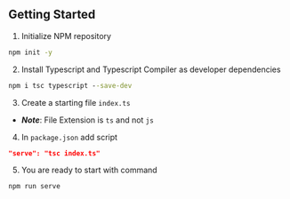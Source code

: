 ## Getting Started

1. Initialize NPM repository

```cmd
npm init -y
```

2. Install Typescript and Typescript Compiler as developer dependencies

```cmd
npm i tsc typescript --save-dev
```

3. Create a starting file `index.ts`

- **_Note_**: File Extension is `ts` and not `js`

4. In `package.json` add script

```json
"serve": "tsc index.ts"
```

5. You are ready to start with command

```cmd
npm run serve
```
